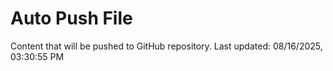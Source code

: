# Auto Push File

Content that will be pushed to GitHub repository.
Last updated: 08/16/2025, 03:30:55 PM